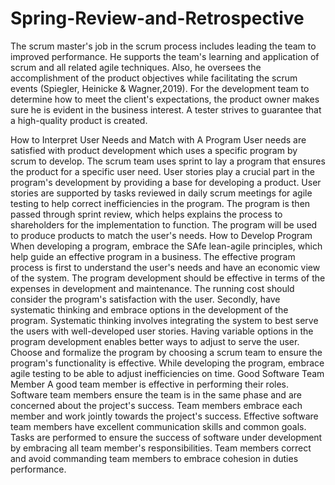 # Spring-Review-and-Retrospective


The scrum master's job in the scrum process includes leading the team to improved performance. He supports the team's learning and application of scrum and all related agile techniques. Also,
he oversees the accomplishment of the product objectives while facilitating the scrum events (Spiegler, Heinicke & Wagner,2019). For the development team to determine how to meet the client's expectations, the product owner makes sure he is evident in the business interest. A tester strives to guarantee that a high-quality product is created.






How to Interpret User Needs and Match with A Program
User needs are satisfied with product development which uses a specific program by scrum to develop. The scrum team uses sprint to lay a program that ensures the product for a specific user need. User stories play a crucial part in the program's development by providing a base for developing a product. User stories are supported by tasks reviewed in daily scrum meetings for agile testing to help correct inefficiencies in the program. The program is then passed through sprint review, which helps explains the process to shareholders for the implementation to function. The program will be used to produce products to match the user's needs. 
How to Develop Program
When developing a program, embrace the SAfe lean-agile principles, which help guide an effective program in a business. The effective program process is first to understand the user's needs and have an economic view of the system. The program development should be effective in terms of the expenses in development and maintenance. The running cost should consider the program's satisfaction with the user. Secondly, have systematic thinking and embrace options in the development of the program. Systematic thinking involves integrating the system to best serve the users with well-developed user stories. Having variable options in the program development enables better ways to adjust to serve the user. Choose and formalize the program by choosing a scrum team to ensure the program's functionality is effective. While developing the program, embrace agile testing to be able to adjust inefficiencies on time. 
Good Software Team Member
A good team member is effective in performing their roles. Software team members ensure the team is in the same phase and are concerned about the project's success. Team members embrace each member and work jointly towards the project's success. Effective software team members have excellent communication skills and common goals. Tasks are performed to ensure the success of software under development by embracing all team member's responsibilities. Team members correct and avoid commanding team members to embrace cohesion in duties performance.          
